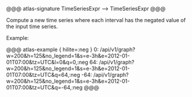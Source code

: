 @@@ atlas-signature
TimeSeriesExpr
-->
TimeSeriesExpr
@@@

Compute a new time series where each interval has the negated value of the input time series.

Example:

@@@ atlas-example { hilite=:neg }
0: /api/v1/graph?w=200&h=125&no_legend=1&s=e-3h&e=2012-01-01T07:00&tz=UTC&l=0&q=0,:neg
64: /api/v1/graph?w=200&h=125&no_legend=1&s=e-3h&e=2012-01-01T07:00&tz=UTC&q=64,:neg
-64: /api/v1/graph?w=200&h=125&no_legend=1&s=e-3h&e=2012-01-01T07:00&tz=UTC&q=-64,:neg
@@@
